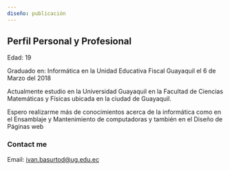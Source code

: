 ```yaml
---
diseño: publicación
---
```


## Perfil Personal y Profesional


Edad: 19


Graduado en: Informática en la Unidad Educativa Fiscal Guayaquil
el 6 de Marzo del 2018


Actualmente estudio en la Universidad Guayaquil en la Facultad de Ciencias Matemáticas y Físicas ubicada en la ciudad de Guayaquil.

Espero realizarme más de conocimientos acerca de la informática como en el Ensamblaje y Mantenimiento de computadoras y también en el Diseño de Páginas web


### Contact me

Email: <a href="ivan.basurtod@ug.edu.ec">ivan.basurtod@ug.edu.ec</a>






